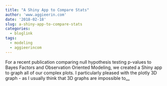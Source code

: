 ```yaml
---
title: "A Shiny App to Compare Stats"
author: 'www.aggieerin.com'
date: '2018-02-18'
slug: a-shiny-app-to-compare-stats
categories:
  - bloglink
tags:
  - modeling
  - aggieerincom
---
```


For a recent publication comparing null hypothesis testing p-values to Bayes Factors and Observation Oriented Modeling, we created a Shiny app to graph all of our complex plots. I particularly pleased with the plotly 3D graph - as I usually think that 3D graphs are impossible to[... <i class="fas fa-external-link-alt"></i>](https://doomlab.github.io/post/a-shiny-app-to-compare-stats/)

